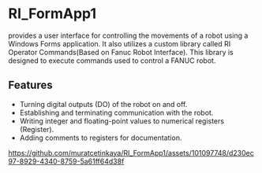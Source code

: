 # RI_FormApp1
provides a user interface for controlling the movements of a robot using a Windows Forms application. It also utilizes a custom library called RI Operator Commands(Based on Fanuc Robot Interface). This library is designed to execute commands used to control a FANUC robot.
## Features

- Turning digital outputs (DO) of the robot on and off.
- Establishing and terminating communication with the robot.
- Writing integer and floating-point values to numerical registers (Register).
- Adding comments to registers for documentation.


https://github.com/muratcetinkaya/RI_FormApp1/assets/101097748/d230ec97-8929-4340-8759-5a61ff64d38f

